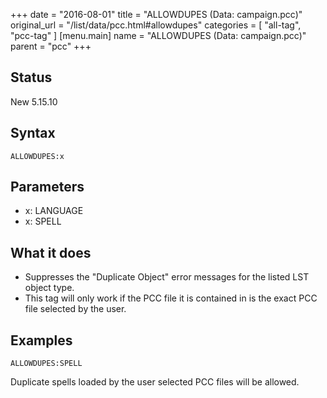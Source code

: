 +++
date = "2016-08-01"
title = "ALLOWDUPES (Data: campaign.pcc)"
original_url = "/list/data/pcc.html#allowdupes"
categories = [ "all-tag", "pcc-tag" ]
[menu.main]
    name = "ALLOWDUPES (Data: campaign.pcc)"
    parent = "pcc"
+++

## Status

New 5.15.10

## Syntax

`ALLOWDUPES:x`

## Parameters

-   x: LANGUAGE
-   x: SPELL



What it does
------------

-   Suppresses the "Duplicate Object" error messages for the listed LST
    object type.
-   This tag will only work if the PCC file it is contained in is the
    exact PCC file selected by the user.

Examples
--------

`ALLOWDUPES:SPELL`

Duplicate spells loaded by the user selected PCC files will be allowed.

